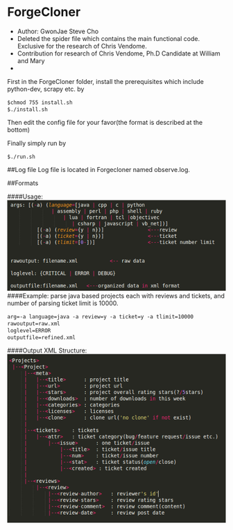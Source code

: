 # ForgeCloner

* Author: GwonJae Steve Cho
* Deleted the spider file which contains the main functional code. Exclusive for the research of Chris Vendome.
* Contribution for research of Chris Vendome, Ph.D Candidate at William and Mary
* 
First in the ForgeCloner folder, install the prerequisites which include python-dev, scrapy etc. by
```
$chmod 755 install.sh
$./install.sh
```

Then edit the config file for your favor(the format is described at the bottom)

Finally simply run by
```
$./run.sh
```

##Log file
Log file is located in Forgecloner named observe.log.


##Formats

####Usage:
![alt text](https://github.com/indigowhale33/ForgeScrapy/blob/master/image/usage.png "Usage")
####Example:
parse java based projects each with reviews and tickets, and number of parsing ticket limit is 10000.
```
arg=-a language=java -a review=y -a ticket=y -a tlimit=10000
rawoutput=raw.xml
loglevel=ERROR
outputfile=refined.xml
```

####Output XML Structure:
![alt text](https://github.com/indigowhale33/ForgeScrapy/blob/master/image/xmlformat.png "XmlFormat")


